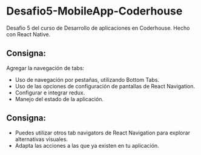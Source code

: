 # Desafio5-MobileApp-Coderhouse
Desafio 5 del curso de Desarrollo de aplicaciones en Coderhouse. Hecho con React Native.

## Consigna: 
Agregar la navegación de tabs:
- Uso de navegación por pestañas, utilizando Bottom Tabs.
- Uso de las opciones de configuración de pantallas de React Navigation.
- Configurar e integrar redux.
- Manejo del estado de la aplicación.

## Consigna: 
- Puedes utilizar otros tab navigators de React Navigation para explorar alternativas visuales.
- Adapta las acciones a las que ya existen en tu aplicación.
